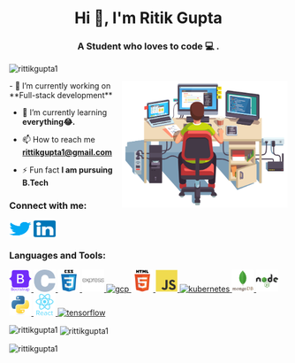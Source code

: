 <h1 align="center">Hi 👋, I'm Ritik Gupta</h1>
<h3 align="center">A Student who loves to code 💻 .</h3>
<p align="left"> <img src="https://komarev.com/ghpvc/?username=rittikgupta1&label=Profile%20views&color=0e75b6&style=flat" alt="rittikgupta1" /> </p>

<img align="right" width="300" src="https://github.com/rittikgupta1/rittikgupta1/blob/main/pngwing.com.png">
- 🔭 I’m currently working on **Full-stack development**

- 🌱 I’m currently learning **everything😂.**

- 📫 How to reach me **rittikgupta1@gmail.com**

- ⚡ Fun fact **I am pursuing B.Tech**

<h3 align="left">Connect with me:</h3>
<p align="left">
<a href="https://twitter.com/rittikgupta2" target="blank"><img align="center" src="https://github.com/rittikgupta1/rittikgupta1/blob/main/twitter.svg" alt="rittikgupta2" height="30" width="40" /></a>
<a href="https://linkedin.com/in/ritik-gupta-018736191" target="blank"><img align="center" src="https://github.com/rittikgupta1/rittikgupta1/blob/main/linkedin.svg" alt="ritik-gupta-018736191" height="30" width="40" /></a>
</p>

<h3 align="left">Languages and Tools:</h3>
<p align="left"> <a href="https://getbootstrap.com" target="_blank"> <img src="https://raw.githubusercontent.com/devicons/devicon/master/icons/bootstrap/bootstrap-plain-wordmark.svg" alt="bootstrap" width="40" height="40"/> </a> <a href="https://www.cprogramming.com/" target="_blank"> <img src="https://raw.githubusercontent.com/devicons/devicon/master/icons/c/c-original.svg" alt="c" width="40" height="40"/> </a> <a href="https://www.w3schools.com/css/" target="_blank"> <img src="https://raw.githubusercontent.com/devicons/devicon/master/icons/css3/css3-original-wordmark.svg" alt="css3" width="40" height="40"/> </a> <a href="https://expressjs.com" target="_blank"> <img src="https://raw.githubusercontent.com/devicons/devicon/master/icons/express/express-original-wordmark.svg" alt="express" width="40" height="40"/> </a> <a href="https://cloud.google.com" target="_blank"> <img src="https://www.vectorlogo.zone/logos/google_cloud/google_cloud-icon.svg" alt="gcp" width="40" height="40"/> </a> <a href="https://www.w3.org/html/" target="_blank"> <img src="https://raw.githubusercontent.com/devicons/devicon/master/icons/html5/html5-original-wordmark.svg" alt="html5" width="40" height="40"/> </a> <a href="https://developer.mozilla.org/en-US/docs/Web/JavaScript" target="_blank"> <img src="https://raw.githubusercontent.com/devicons/devicon/master/icons/javascript/javascript-original.svg" alt="javascript" width="40" height="40"/> </a> <a href="https://kubernetes.io" target="_blank"> <img src="https://www.vectorlogo.zone/logos/kubernetes/kubernetes-icon.svg" alt="kubernetes" width="40" height="40"/> </a> <a href="https://www.mongodb.com/" target="_blank"> <img src="https://raw.githubusercontent.com/devicons/devicon/master/icons/mongodb/mongodb-original-wordmark.svg" alt="mongodb" width="40" height="40"/> </a> <a href="https://nodejs.org" target="_blank"> <img src="https://raw.githubusercontent.com/devicons/devicon/master/icons/nodejs/nodejs-original-wordmark.svg" alt="nodejs" width="40" height="40"/> </a> <a href="https://www.python.org" target="_blank"> <img src="https://raw.githubusercontent.com/devicons/devicon/master/icons/python/python-original.svg" alt="python" width="40" height="40"/> </a> <a href="https://reactjs.org/" target="_blank"> <img src="https://raw.githubusercontent.com/devicons/devicon/master/icons/react/react-original-wordmark.svg" alt="react" width="40" height="40"/> </a> <a href="https://www.tensorflow.org" target="_blank"> <img src="https://www.vectorlogo.zone/logos/tensorflow/tensorflow-icon.svg" alt="tensorflow" width="40" height="40"/> </a> </p>

<p><img align="left" src="https://github-readme-stats.vercel.app/api/top-langs?username=rittikgupta1&show_icons=true&locale=en&layout=compact" alt="rittikgupta1" /></p>

<p>&nbsp;<img align="center" src="https://github-readme-stats.vercel.app/api?username=rittikgupta1&show_icons=true&locale=en" alt="rittikgupta1" /></p>

<p><img align="center" src="https://github-readme-streak-stats.herokuapp.com/?user=rittikgupta1&" alt="rittikgupta1" /></p>
